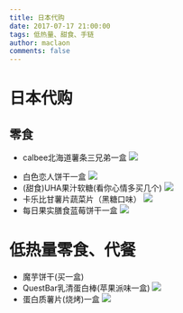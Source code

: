```yaml
---
title: 日本代购
date: 2017-07-17 21:00:00
tags: 低热量、甜食、手链
author: maclaon
comments: false
---
```

# 日本代购
## 零食
+ calbee北海道薯条三兄弟一盒
![](https://img.alicdn.com/imgextra/i4/2721013369/TB2EGGeiB4lpuFjy1zjXXcAKpXa_!!2721013369.jpg)

<!--more-->

+ 白色恋人饼干一盒
![](https://img.alicdn.com/imgextra/i1/725677994/TB22W.pXZwX61BjSspaXXXLrpXa_!!725677994.jpg)
+ (甜食)UHA果汁软糖(看你心情多买几个)
![](https://img.alicdn.com/imgextra/i1/1014978183/TB2JlWYu5pnpuFjSZFkXXc4ZpXa_!!1014978183.jpg)
+ 卡乐比甘薯片蔬菜片（黑糖口味）
![](https://img.alicdn.com/imgextra/i2/2721013369/TB2l0kRqCFmpuFjSZFrXXayOXXa_!!2721013369.jpg)
+ 每日果实膳食蓝莓饼干一盒
![](http://n1.itc.cn/img8/wb/recom/2016/04/17/146084900276128584.JPEG)

# 低热量零食、代餐
+ 魔芋饼干(买一盒)
+ QuestBar乳清蛋白棒(苹果派味一盒)
![](https://img.alicdn.com/imgextra/i3/2898697520/TB2MRLfhJhvOuFjSZFBXXcZgFXa_!!2898697520.jpg)
+ 蛋白质薯片(烧烤)一盒
![](https://img.alicdn.com/imgextra/i3/2898697520/TB2dklmXjZnyKJjSZFxXXabIpXa_!!2898697520.jpg)
